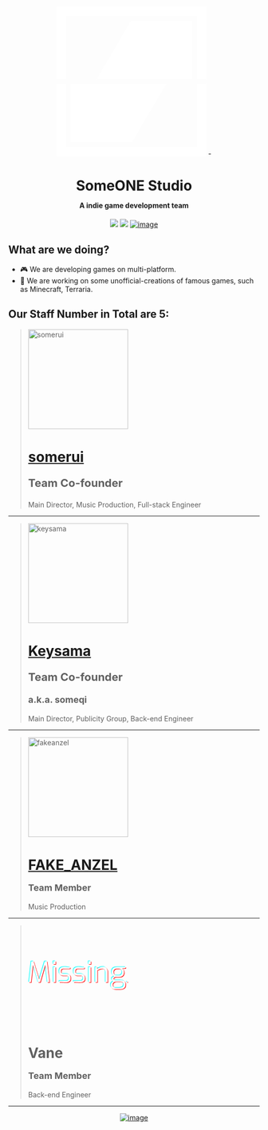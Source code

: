 
<div align="center">
<svg xmlns="http://www.w3.org/2000/svg" viewBox="0 0 1024 1024.67" alt="image" width="300" height="auto"><defs><style>.cls-1{fill:#fff;}</style></defs><g id="图层_5" data-name="图层 5"><polyline class="cls-1" points="0 528.33 64 528.33 64 960 960 960 960 528.33 1024 528.33 1024 1024 64 1024.67 0 1024.67"/></g><g id="图层_4" data-name="图层 4"><polyline class="cls-1" points="0 496.33 64 496.33 64 64.67 960 64.67 960 496.33 1024 496.33 1024 0.67 64 0 0 0"/></g><g id="图层_3" data-name="图层 3"><polyline class="cls-1" points="514.67 928.72 96 928.72 96 528.33 750.18 528.68 514.67 928.72"/></g><g id="图层_2" data-name="图层 2"><polyline class="cls-1" points="508.97 96.83 927.64 96.83 927.64 497.22 273.46 496.88 508.97 96.83"/></g></svg>
-
<h1>SomeONE Studio<br><p style="font-size:14px;">A indie game development team</p></h1>

<img src="https://img.shields.io/badge/team_size-4-blue" />
<img src="https://img.shields.io/badge/team_status-active-green" />
<a href="https://github.com/SomeONEStudio" target="_blank">
    <img src="https://img.shields.io/badge/GitHub-black" alt="image" width="auto" height="auto">
</a>
</div>

<h2>What are we doing?</h2>

- 🎮 We are developing games on multi-platform.
- 🔨 We are working on some unofficial-creations of famous games, such as Minecraft, Terraria.

<h2>Our Staff Number in Total are <strong>5</strong>:</h2>


> <img src="https://avatars.githubusercontent.com/u/125940792?s=400&v=4" alt="somerui" width="200" height="auto" align="center">
> <h1><a href="https://github.com/somerui">somerui</a><br><p style="font-size:22px;">Team Co-founder</p></h1>
> <p style="font-size:14px;">Main Director, Music Production, Full-stack Engineer</p>

---


> <img src="https://avatars.githubusercontent.com/u/99654316?v=4" alt="keysama" width="200" height="auto" align="center">
> <h1><a href="https://github.com/someq1">Keysama</a></br><p style="font-size:22px;">Team Co-founder</p><p style="font-size:18px;">a.k.a. someqi</p> </h1>
> <p style="font-size:14px;">Main Director, Publicity Group, Back-end Engineer</p>

---

> <img src="https://avatars.githubusercontent.com/u/162907037?s=400&v=4" alt="fakeanzel" width="200" height="auto" align="center">
> <h1><a href="https://github.com/FAKEANZEL">FAKE_ANZEL</a><br><p style="font-size:18px;">Team Member</p></h1>
> 
> <p style="font-size:14px;">Music Production</p>

---

> <svg xmlns="http://www.w3.org/2000/svg" viewBox="0 0 394.36 115.15" width="200" height="200" align="center"><path d="M66,287l9.5-83.3h9.17l22.19,72,21.73-72h9.28l9.73,83.3h-8.71l-8.38-73,1.47.23L111,287h-8.26L81.07,214.38l1.7-.23-8,72.89Zm98-71.19a1.6,1.6,0,0,1-1.81-1.81v-8.83A1.6,1.6,0,0,1,164,203.4h6.34a1.33,1.33,0,0,1,1.25.57,1.67,1.67,0,0,1,.45,1.24V214c0,1.21-.57,1.81-1.7,1.81ZM162.68,287V226.6h8.94V287Zm47,.68c-1.51,0-3.36,0-5.55-.11s-4.49-.19-6.9-.34-4.49-.3-6.46-.45-3.35-.46-4.41-.68V280.7h24.79a31.85,31.85,0,0,0,6.45-.56,6.83,6.83,0,0,0,4.19-2.49c1.05-1.28,1.58-3.21,1.58-5.77v-2.72a7.49,7.49,0,0,0-2.6-6.11q-2.61-2.26-8.38-2.27h-8.49a30.91,30.91,0,0,1-9.5-1.35,12.15,12.15,0,0,1-6.34-4.64q-2.26-3.28-2.27-9.06v-3.17a17.93,17.93,0,0,1,2.16-9.28,13.68,13.68,0,0,1,6.9-5.43A34.74,34.74,0,0,1,207,226c2.12,0,4.53.07,7.25.22s5.5.38,8.15.68,4.79.49,6.45.79v5.44H205.57q-5.77,0-8.94,1.92t-3.06,7.47v2.49a8.23,8.23,0,0,0,1.48,5.32,7.17,7.17,0,0,0,4.07,2.26,30.55,30.55,0,0,0,6.23.57H214q8.27,0,12.79,3.85t4.52,11.09v4.19q0,6.1-2.83,9.51a14.66,14.66,0,0,1-7.58,4.64,44.56,44.56,0,0,1-11.2,1.24Zm56.59,0c-1.51,0-3.36,0-5.55-.11s-4.49-.19-6.9-.34-4.49-.3-6.45-.45-3.36-.46-4.42-.68V280.7h24.79a31.85,31.85,0,0,0,6.45-.56,6.83,6.83,0,0,0,4.19-2.49c1-1.28,1.58-3.21,1.58-5.77v-2.72a7.49,7.49,0,0,0-2.6-6.11q-2.61-2.26-8.38-2.27h-8.48a30.93,30.93,0,0,1-9.51-1.35,12.15,12.15,0,0,1-6.34-4.64q-2.26-3.28-2.26-9.06v-3.17a17.93,17.93,0,0,1,2.15-9.28,13.72,13.72,0,0,1,6.9-5.43A34.74,34.74,0,0,1,263.63,226c2.12,0,4.53.07,7.25.22s5.51.38,8.15.68,4.79.49,6.45.79v5.44H262.16q-5.78,0-8.94,1.92c-2,1.28-3.05,3.77-3.05,7.47v2.49a8.29,8.29,0,0,0,1.47,5.32,7.2,7.2,0,0,0,4.07,2.26,30.55,30.55,0,0,0,6.23.57h8.6q8.26,0,12.79,3.85t4.53,11.09v4.19q0,6.1-2.83,9.51a14.73,14.73,0,0,1-7.59,4.64,44.56,44.56,0,0,1-11.2,1.24Zm37.12-71.87a1.6,1.6,0,0,1-1.81-1.81v-8.83a1.6,1.6,0,0,1,1.81-1.81h6.34a1.32,1.32,0,0,1,1.24.57,1.64,1.64,0,0,1,.46,1.24V214c0,1.21-.57,1.81-1.7,1.81ZM302,287V226.6h8.94V287Zm26.15,0V226.6h7l1.92,6.68A46.77,46.77,0,0,1,347.16,228a31.32,31.32,0,0,1,12-2.38q6.68,0,10.75,2.83a16.68,16.68,0,0,1,6,7.47A26.16,26.16,0,0,1,377.84,246V287h-8.95V247a14.11,14.11,0,0,0-1.58-6.8,11,11,0,0,0-4.3-4.75,12.62,12.62,0,0,0-6.79-1.7,29.77,29.77,0,0,0-7,.8,29.22,29.22,0,0,0-6.11,2,63.32,63.32,0,0,0-6,3.06V287Zm81.38,27.73a29.38,29.38,0,0,1-10.42-1.7,14.85,14.85,0,0,1-7-5,13.26,13.26,0,0,1-2.49-8.26v-2.71a13.42,13.42,0,0,1,2.83-8.72,17.79,17.79,0,0,1,7.35-5.21,23.82,23.82,0,0,1,9.06-1.81l2.26,3.62a17.41,17.41,0,0,0-6.34,1.14,10.59,10.59,0,0,0-4.86,3.39,9.79,9.79,0,0,0-1.81,6.11v2.49c0,3.63,1.2,6.19,3.62,7.7s5.69,2.38,9.84,2.38h14q6.79,0,10.64-2.61t4-8.14v-2.27a11.12,11.12,0,0,0-1.25-5.43,8.17,8.17,0,0,0-4.18-3.51,20.61,20.61,0,0,0-8-1.25H408.51q-7,0-11-2.94a9.54,9.54,0,0,1-3.85-7.81,9.66,9.66,0,0,1,2.6-7.13,15.29,15.29,0,0,1,7.59-3.62A16.45,16.45,0,0,1,397.3,259a17.09,17.09,0,0,1-3.28-6.22,26.46,26.46,0,0,1-.9-6.79q0-7,2.82-11.32a16,16,0,0,1,8-6.23,36.68,36.68,0,0,1,12.45-1.92h32.26v5.09l-13.58,1.13a30.16,30.16,0,0,1,3.28,2.72,12.09,12.09,0,0,1,3.05,4.64,19.78,19.78,0,0,1,1.36,8.15,20,20,0,0,1-2,8.83,15.63,15.63,0,0,1-6.57,6.9q-4.63,2.61-12.79,2.61h-9.62a16.51,16.51,0,0,0-7.58,1.47q-2.71,1.35-2.72,5a4,4,0,0,0,2,3.85,8.77,8.77,0,0,0,4.3,1.13h20a31.37,31.37,0,0,1,11.55,1.81,13.49,13.49,0,0,1,6.9,5.54,16.6,16.6,0,0,1,2.38,9.29v2.49q0,8.25-5.66,12.9t-16.64,4.75Zm4.18-55.12h6.8c3.84,0,6.75-.56,8.71-1.7a9.47,9.47,0,0,0,4.19-4.64,16.35,16.35,0,0,0,1.13-6.11,16.11,16.11,0,0,0-1.7-8,8.89,8.89,0,0,0-4.53-4.3,16,16,0,0,0-6.79-1.36h-6.45q-6.45,0-10.18,2.94t-3.63,10q0,7,3.29,10.19t9.16,3Z" transform="translate(-66.02 -203.4)" style="fill:aqua"/><path d="M453.12,285.67a1.47,1.47,0,0,1,1.56-1.71,1.73,1.73,0,0,1,1.12.38,1.62,1.62,0,0,1,.48,1.33,1.54,1.54,0,0,1-1.6,1.73,1.61,1.61,0,0,1-1.1-.41A1.7,1.7,0,0,1,453.12,285.67Z" transform="translate(-66.02 -203.4)" style="fill:aqua"/><path d="M70.12,290.82l9.5-83.3h9.17l22.18,72,21.74-72H142l9.73,83.3H143l-8.37-73,1.47.23-21,72.77h-8.26L85.17,218.16l1.7-.23-8,72.89Zm98-71.19a1.6,1.6,0,0,1-1.81-1.81V209a1.6,1.6,0,0,1,1.81-1.81h6.34a1.32,1.32,0,0,1,1.24.57,1.64,1.64,0,0,1,.46,1.24v8.83c0,1.21-.57,1.81-1.7,1.81Zm-1.36,71.19V230.38h8.94v60.44Zm47,.68c-1.5,0-3.35,0-5.54-.11s-4.49-.19-6.91-.34-4.49-.3-6.45-.45-3.36-.46-4.41-.68v-5.44h24.79a32.59,32.59,0,0,0,6.45-.56,6.8,6.8,0,0,0,4.18-2.49q1.59-1.94,1.59-5.77v-2.72a7.49,7.49,0,0,0-2.6-6.11q-2.61-2.26-8.38-2.27H208a31,31,0,0,1-9.51-1.35,12.13,12.13,0,0,1-6.33-4.65q-2.26-3.27-2.27-9.05v-3.17a18,18,0,0,1,2.15-9.28,13.65,13.65,0,0,1,6.91-5.43,34.74,34.74,0,0,1,12.22-1.81c2.11,0,4.53.07,7.24.22s5.51.38,8.15.68,4.8.49,6.46.79V237H209.67q-5.78,0-8.94,1.92t-3.06,7.47v2.49a8.29,8.29,0,0,0,1.47,5.32,7.2,7.2,0,0,0,4.08,2.26,30.44,30.44,0,0,0,6.22.57h8.61c5.5,0,9.77,1.28,12.78,3.85s4.53,6.26,4.53,11.09v4.19q0,6.11-2.83,9.51a14.7,14.7,0,0,1-7.58,4.64,44.58,44.58,0,0,1-11.21,1.24Zm56.6,0c-1.51,0-3.36,0-5.55-.11s-4.49-.19-6.9-.34-4.49-.3-6.46-.45-3.35-.46-4.41-.68v-5.44h24.79a32.59,32.59,0,0,0,6.45-.56,6.83,6.83,0,0,0,4.19-2.49,9,9,0,0,0,1.58-5.77v-2.72a7.49,7.49,0,0,0-2.6-6.11q-2.61-2.26-8.38-2.27h-8.49a30.91,30.91,0,0,1-9.5-1.35,12.11,12.11,0,0,1-6.34-4.65q-2.26-3.27-2.27-9.05v-3.17a18,18,0,0,1,2.15-9.28,13.65,13.65,0,0,1,6.91-5.43,34.74,34.74,0,0,1,12.22-1.81c2.12,0,4.53.07,7.25.22s5.5.38,8.15.68,4.79.49,6.45.79V237H266.26q-5.77,0-8.94,1.92t-3.06,7.47v2.49a8.29,8.29,0,0,0,1.47,5.32,7.23,7.23,0,0,0,4.08,2.26A30.51,30.51,0,0,0,266,257h8.61q8.25,0,12.79,3.85T292,271.92v4.19q0,6.11-2.83,9.51a14.66,14.66,0,0,1-7.58,4.64,44.56,44.56,0,0,1-11.2,1.24Zm37.12-71.87a1.6,1.6,0,0,1-1.81-1.81V209a1.6,1.6,0,0,1,1.81-1.81h6.34a1.32,1.32,0,0,1,1.24.57,1.68,1.68,0,0,1,.46,1.24v8.83c0,1.21-.57,1.81-1.7,1.81Zm-1.36,71.19V230.38H315v60.44Zm26.15,0V230.38h7l1.93,6.68a46.77,46.77,0,0,1,10.07-5.32,31.32,31.32,0,0,1,12-2.38q6.67,0,10.75,2.83a16.68,16.68,0,0,1,6,7.47,26.12,26.12,0,0,1,1.92,10.08v41.08H373V250.76a14.22,14.22,0,0,0-1.58-6.8,11,11,0,0,0-4.3-4.75,12.62,12.62,0,0,0-6.79-1.7,30.31,30.31,0,0,0-7,.79,29.84,29.84,0,0,0-6.11,2,63.32,63.32,0,0,0-6,3.06v47.42Zm81.37,27.73a29.36,29.36,0,0,1-10.41-1.7,14.93,14.93,0,0,1-7-5,13.26,13.26,0,0,1-2.49-8.26v-2.72a13.46,13.46,0,0,1,2.83-8.71,17.89,17.89,0,0,1,7.36-5.21,23.78,23.78,0,0,1,9.06-1.81l2.26,3.62a17.41,17.41,0,0,0-6.34,1.14,10.68,10.68,0,0,0-4.87,3.39,9.86,9.86,0,0,0-1.81,6.11v2.49c0,3.63,1.21,6.19,3.63,7.7s5.69,2.38,9.84,2.38h14q6.78,0,10.64-2.61t4-8.15V299a11.12,11.12,0,0,0-1.25-5.43,8.15,8.15,0,0,0-4.19-3.51,20.52,20.52,0,0,0-8-1.25H412.61q-7,0-11-2.94a9.54,9.54,0,0,1-3.85-7.81,9.66,9.66,0,0,1,2.6-7.13,15.25,15.25,0,0,1,7.59-3.62,16.38,16.38,0,0,1-6.57-4.53,17.09,17.09,0,0,1-3.28-6.22,26.47,26.47,0,0,1-.91-6.79q0-7,2.83-11.32a16,16,0,0,1,8-6.23,36.68,36.68,0,0,1,12.45-1.92h32.26v5.09l-13.59,1.13a30.17,30.17,0,0,1,3.29,2.72,12.2,12.2,0,0,1,3.05,4.64,22.22,22.22,0,0,1-.68,17,15.55,15.55,0,0,1-6.56,6.9q-4.65,2.61-12.79,2.61h-9.62a16.51,16.51,0,0,0-7.58,1.47c-1.82.9-2.72,2.56-2.72,5a4,4,0,0,0,2,3.85,8.74,8.74,0,0,0,4.3,1.13h20a31.37,31.37,0,0,1,11.55,1.81,13.49,13.49,0,0,1,6.9,5.54,16.67,16.67,0,0,1,2.38,9.28v2.49q0,8.26-5.66,12.91t-16.64,4.75Zm4.19-55.12h6.79c3.85,0,6.76-.56,8.72-1.7a9.47,9.47,0,0,0,4.19-4.64,16.35,16.35,0,0,0,1.13-6.11,16.11,16.11,0,0,0-1.7-8,9,9,0,0,0-4.53-4.31,16.1,16.1,0,0,0-6.79-1.35h-6.45q-6.45,0-10.19,2.94t-3.62,10q0,7,3.28,10.19t9.17,3.05Z" transform="translate(-66.02 -203.4)" style="fill:red"/><path d="M457.22,289.45a1.47,1.47,0,0,1,1.56-1.71,1.73,1.73,0,0,1,1.12.38,1.62,1.62,0,0,1,.48,1.33,1.54,1.54,0,0,1-1.6,1.73,1.61,1.61,0,0,1-1.1-.41A1.7,1.7,0,0,1,457.22,289.45Z" transform="translate(-66.02 -203.4)" style="fill:red"/><path d="M68.08,289l9.51-83.3h9.16l22.19,72,21.73-72H140l9.73,83.3H141l-8.38-73,1.47.23L113,289h-8.26L83.13,216.38l1.7-.23-8,72.89Zm98-71.19a1.6,1.6,0,0,1-1.82-1.81v-8.83a1.61,1.61,0,0,1,1.82-1.81h6.33a1.33,1.33,0,0,1,1.25.57,1.67,1.67,0,0,1,.45,1.24V216c0,1.21-.56,1.81-1.7,1.81ZM164.74,289V228.6h8.94V289Zm47,.68c-1.51,0-3.36,0-5.55-.11s-4.49-.19-6.9-.34-4.49-.3-6.45-.45-3.36-.46-4.42-.68v-5.43h24.79a31.79,31.79,0,0,0,6.45-.57,6.83,6.83,0,0,0,4.19-2.49c1.05-1.28,1.58-3.21,1.58-5.77v-2.72a7.46,7.46,0,0,0-2.6-6.11q-2.61-2.26-8.38-2.26h-8.48a30.92,30.92,0,0,1-9.51-1.36,12.15,12.15,0,0,1-6.34-4.64q-2.26-3.29-2.26-9.06v-3.17a17.93,17.93,0,0,1,2.15-9.28,13.72,13.72,0,0,1,6.9-5.43A34.74,34.74,0,0,1,209.1,228c2.12,0,4.53.07,7.25.22s5.51.38,8.15.68,4.79.49,6.45.8v5.43H207.63q-5.77,0-8.94,1.92c-2,1.29-3.05,3.78-3.05,7.47v2.49a8.27,8.27,0,0,0,1.47,5.32,7.27,7.27,0,0,0,4.07,2.27,31.32,31.32,0,0,0,6.23.56H216q8.27,0,12.79,3.85t4.53,11.09v4.19q0,6.1-2.83,9.51a14.63,14.63,0,0,1-7.59,4.64,44.56,44.56,0,0,1-11.2,1.24Zm56.59,0c-1.51,0-3.36,0-5.55-.11s-4.49-.19-6.9-.34-4.49-.3-6.45-.45-3.36-.46-4.42-.68v-5.43h24.79a31.79,31.79,0,0,0,6.45-.57,6.83,6.83,0,0,0,4.19-2.49c1.06-1.28,1.58-3.21,1.58-5.77v-2.72a7.46,7.46,0,0,0-2.6-6.11c-1.73-1.51-4.53-2.26-8.37-2.26h-8.49a30.92,30.92,0,0,1-9.51-1.36,12.15,12.15,0,0,1-6.34-4.64q-2.27-3.29-2.26-9.06v-3.17a17.93,17.93,0,0,1,2.15-9.28,13.72,13.72,0,0,1,6.9-5.43A34.8,34.8,0,0,1,265.7,228q3.17,0,7.24.22c2.79.16,5.51.38,8.15.68s4.79.49,6.45.8v5.43H264.22q-5.76,0-8.94,1.92t-3.05,7.47v2.49a8.27,8.27,0,0,0,1.47,5.32,7.27,7.27,0,0,0,4.07,2.27,31.32,31.32,0,0,0,6.23.56h8.6q8.26,0,12.79,3.85t4.53,11.09v4.19q0,6.1-2.83,9.51a14.63,14.63,0,0,1-7.59,4.64,44.56,44.56,0,0,1-11.2,1.24Zm37.12-71.87a1.6,1.6,0,0,1-1.81-1.81v-8.83a1.61,1.61,0,0,1,1.81-1.81h6.34A1.34,1.34,0,0,1,313,206a1.67,1.67,0,0,1,.45,1.24V216c0,1.21-.57,1.81-1.7,1.81ZM304.06,289V228.6H313V289Zm26.15,0V228.6h7l1.92,6.68A47,47,0,0,1,349.22,230a31.31,31.31,0,0,1,12-2.37q6.67,0,10.75,2.83a16.57,16.57,0,0,1,6,7.47A25.89,25.89,0,0,1,379.9,248V289H371V249a14,14,0,0,0-1.59-6.79,10.91,10.91,0,0,0-4.3-4.76,12.6,12.6,0,0,0-6.79-1.7,29.77,29.77,0,0,0-7,.8,29.22,29.22,0,0,0-6.11,2,63.32,63.32,0,0,0-6,3.06V289Zm81.38,27.73a29.52,29.52,0,0,1-10.41-1.69,15,15,0,0,1-7-5,13.31,13.31,0,0,1-2.49-8.27v-2.71a13.43,13.43,0,0,1,2.83-8.72,17.68,17.68,0,0,1,7.35-5.2,23.68,23.68,0,0,1,9.06-1.82l2.26,3.63a17.44,17.44,0,0,0-6.34,1.13,10.59,10.59,0,0,0-4.86,3.39,9.82,9.82,0,0,0-1.81,6.12v2.49c0,3.62,1.2,6.18,3.62,7.69s5.7,2.38,9.85,2.38h14q6.79,0,10.64-2.6t4-8.15v-2.27a11.11,11.11,0,0,0-1.24-5.43,8.19,8.19,0,0,0-4.19-3.51,20.63,20.63,0,0,0-8-1.24H410.57q-7,0-11-2.95a10.36,10.36,0,0,1-1.24-14.94,15.21,15.21,0,0,1,7.58-3.62,16.45,16.45,0,0,1-6.57-4.53,17.24,17.24,0,0,1-3.28-6.22,26.4,26.4,0,0,1-.9-6.79q0-7,2.83-11.32a15.83,15.83,0,0,1,8-6.22,36.42,36.42,0,0,1,12.45-1.93h32.26v5.09l-13.58,1.14a30,30,0,0,1,3.28,2.71,12.18,12.18,0,0,1,3.06,4.64,22.34,22.34,0,0,1-.68,17,15.58,15.58,0,0,1-6.57,6.9q-4.63,2.61-12.79,2.61h-9.62a16.53,16.53,0,0,0-7.58,1.47q-2.72,1.35-2.72,5a4,4,0,0,0,2,3.85,8.77,8.77,0,0,0,4.3,1.13h20a31.37,31.37,0,0,1,11.55,1.81,13.51,13.51,0,0,1,6.9,5.55,16.54,16.54,0,0,1,2.38,9.28v2.49q0,8.26-5.66,12.9t-16.64,4.75Zm4.19-55.12h6.79q5.78,0,8.71-1.69a9.51,9.51,0,0,0,4.19-4.64,16.44,16.44,0,0,0,1.13-6.12,16,16,0,0,0-1.7-8,8.91,8.91,0,0,0-4.52-4.3,16,16,0,0,0-6.79-1.36h-6.46q-6.45,0-10.18,2.94t-3.62,10q0,7,3.28,10.19t9.17,3Z" transform="translate(-66.02 -203.4)" style="fill:#fff"/><path d="M455.19,287.67a1.68,1.68,0,0,1,.45-1.33,1.81,1.81,0,0,1,2.22,0,1.62,1.62,0,0,1,.48,1.33,1.62,1.62,0,0,1-2.7,1.32A1.7,1.7,0,0,1,455.19,287.67Z" transform="translate(-66.02 -203.4)" style="fill:#fff"/></svg>
> <h1>Vane<br><p style="font-size:18px;">Team Member</p></h1>
> <p style="font-size:14px;">Back-end Engineer</p>

---




<div align="center" >

<a href="https://bsky.app/profile/someonestudio.bsky.social" target="_blank">
    <img src="https://img.shields.io/badge/blue-sky-blue" alt="image" width="auto" height="auto">
</a>

</div>

